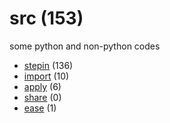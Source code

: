 # src (153)
some python and non-python codes

+ [stepin](stepin/README.md) (136)
+ [import](import/README.md) (10)
+ [apply](apply/README.md) (6)
+ [share](share/README.md) (0)
+ [ease](ease/README.md) (1)

